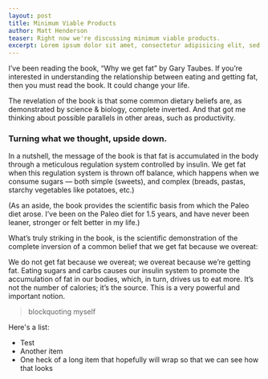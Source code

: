 ```yaml
---
layout: post
title: Minimum Viable Products
author: Matt Henderson
teaser: Right now we're discussing minimum viable products.
excerpt: Lorem ipsum dolor sit amet, consectetur adipisicing elit, sed do eiusmod tempor incididunt ut labore et dolore magna aliqua. Ut enim ad minim veniam, quis nostrud exercitation ullamco laboris nisi ut aliquip ex ea commodo consequat. Duis aute irure dolor in reprehenderit in voluptate velit esse cillum dolore eu fugiat nulla pariatur. Excepteur sint occaecat cupidatat non proident, sunt in culpa qui officia deserunt mollit anim id est laborum.
---
```


I’ve been reading the book, “Why we get fat” by Gary Taubes. If you’re interested in understanding the relationship between eating and getting fat, then you must read the book. It could change your life.

The revelation of the book is that some common dietary beliefs are, as demonstrated by science & biology, complete inverted. And that got me thinking about possible parallels in other areas, such as productivity.

### Turning what we thought, upside down.

In a nutshell, the message of the book is that fat is accumulated in the body through a meticulous regulation system controlled by insulin. We get fat when this regulation system is thrown off balance, which happens when we consume sugars — both simple (sweets), and complex (breads, pastas, starchy vegetables like potatoes, etc.)

(As an aside, the book provides the scientific basis from which the Paleo diet arose. I’ve been on the Paleo diet for 1.5 years, and have never been leaner, stronger or felt better in my life.)

What’s truly striking in the book, is the scientific demonstration of the complete inversion of a common belief that we get fat because we overeat:

We do not get fat because we overeat; we overeat because we’re getting fat.
Eating sugars and carbs causes our insulin system to promote the accumulation of fat in our bodies, which, in turn, drives us to eat more. It’s not the number of calories; it’s the source. This is a very powerful and important notion.

> blockquoting myself

Here's a list:
* Test
* Another item
* One heck of a long item that hopefully will wrap so that we can see how that looks